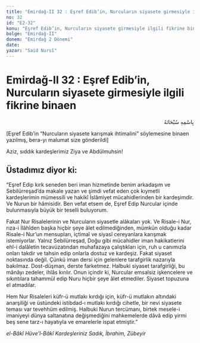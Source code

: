 ```yaml
---
title: "Emirdağ-II 32 : Eşref Edib’in, Nurcuların siyasete girmesiyle ilgili fikrine binaen"
no: 32
id: "E2-32"
konu: "Eşref Edib’in, Nurcuların siyasete girmesiyle ilgili fikrine binaen"
bolge: "Emirdağ-II"
donem: "Emirdağ 2 Dönemi"
date: 
yazar: "Said Nursî"
---
```


# Emirdağ-II 32 : Eşref Edib’in, Nurcuların siyasete girmesiyle ilgili fikrine binaen

<p class="arabic" dir="rtl" title="Meal: “Her türlü noksan sıfatlardan yüce olan Allah’ın adıyla.”">بِاسْمِهِ سُبْحَانَهُ</p>

<p class="takdim">[Eşref Edib’in “Nurcuların siyasete karışmak ihtimalini” söylemesine binaen yazılmış, bera-yı malumat size gönderildi]</p>

Aziz, sıddık kardeşlerimiz Ziya ve Abdülmuhsin!

## Üstadımız diyor ki:

“Eşref Edip kırk seneden beri iman hizmetinde benim arkadaşım ve Sebilürreşad’da makale yazan ve şimdi vefat eden çok kıymetli kardeşlerimin mümessili ve hakikî İslâmiyet mücahidlerinden bir kardeşimdir. Ve Nurun bir hâmisidir. Ben vefat etsem de, Eşref Edip Nurcular içinde bulunmasıyla büyük bir teselli buluyorum.

Fakat Nur Risalelerinin ve Nurcuların siyasetle alâkaları yok. Ve Risale-i Nur, rıza-i İlâhîden başka hiçbir şeye âlet edilmediğinden, mümkün olduğu kadar Risale-i Nur’un mensupları, içtimaî ve siyasî cereyanlara karışmak istemiyorlar. Yalnız Sebilürreşad, Doğu gibi mücahidler iman hakikatlerini ehl-i dalâletin tecavüzatından muhafazaya çalıştıkları için, ruh u canımızla onları takdir ve tahsin edip onlarla dostuz ve kardeşiz. Fakat siyaset noktasında değil. Çünkü iman dersi için gelenlere tarafgirlik nazarıyla bakılmaz. Dost-düşman, derste farketmez. Halbuki siyaset tarafgirliği, bu mânâyı zedeler, ihlâs kırılır. Onun içindir ki, Nurcular emsalsiz işkencelere ve sıkıntılara tahammül edip Nuru hiçbir şeye âlet etmediler. Siyaset topuzuna el atmadılar.

Hem Nur Risaleleri küfr-ü mutlakı kırdığı için, küfr-ü mutlakın altındaki anarşiliği ve üstündeki istibdad-ı mutlakı kırdığı cihetle, bir nevi siyasete teması var tevehhüm edilmiş. Halbuki Nurun tercümanı, birtek mesele-i imaniyeyi dünya saltanatına değişmediğini mahkemelerde dâvâ edip yirmi beş sene tarz-ı hayatıyla ve emarelerle ispat etmiştir.”

*el-Bâkî Hüve’l-Bâkî*
*Kardeşleriniz*
*Sadık, İbrahim, Zübeyir*
